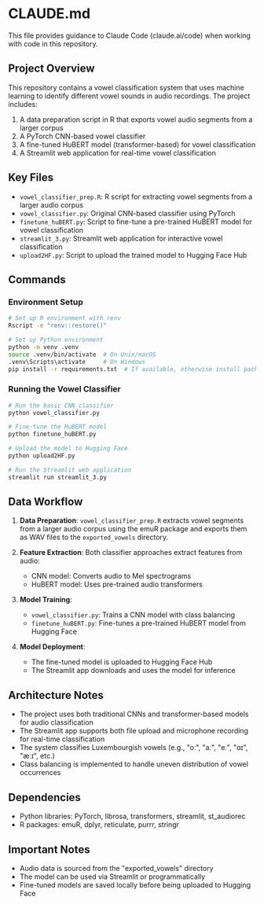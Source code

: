 # CLAUDE.md

This file provides guidance to Claude Code (claude.ai/code) when working with code in this repository.

## Project Overview

This repository contains a vowel classification system that uses machine learning to identify different vowel sounds in audio recordings. The project includes:

1. A data preparation script in R that exports vowel audio segments from a larger corpus
2. A PyTorch CNN-based vowel classifier
3. A fine-tuned HuBERT model (transformer-based) for vowel classification
4. A Streamlit web application for real-time vowel classification

## Key Files

- `vowel_classifier_prep.R`: R script for extracting vowel segments from a larger audio corpus
- `vowel_classifier.py`: Original CNN-based classifier using PyTorch
- `finetune_huBERT.py`: Script to fine-tune a pre-trained HuBERT model for vowel classification
- `streamlit_3.py`: Streamlit web application for interactive vowel classification
- `upload2HF.py`: Script to upload the trained model to Hugging Face Hub

## Commands

### Environment Setup

```bash
# Set up R environment with renv
Rscript -e "renv::restore()"

# Set up Python environment
python -m venv .venv
source .venv/bin/activate  # On Unix/macOS
.venv\Scripts\activate     # On Windows
pip install -r requirements.txt  # If available, otherwise install packages manually
```

### Running the Vowel Classifier

```bash
# Run the basic CNN classifier
python vowel_classifier.py

# Fine-tune the HuBERT model
python finetune_huBERT.py

# Upload the model to Hugging Face
python upload2HF.py

# Run the Streamlit web application
streamlit run streamlit_3.py
```

## Data Workflow

1. **Data Preparation**: `vowel_classifier_prep.R` extracts vowel segments from a larger audio corpus using the emuR package and exports them as WAV files to the `exported_vowels` directory.

2. **Feature Extraction**: Both classifier approaches extract features from audio:
   - CNN model: Converts audio to Mel spectrograms
   - HuBERT model: Uses pre-trained audio transformers

3. **Model Training**:
   - `vowel_classifier.py`: Trains a CNN model with class balancing
   - `finetune_huBERT.py`: Fine-tunes a pre-trained HuBERT model from Hugging Face

4. **Model Deployment**:
   - The fine-tuned model is uploaded to Hugging Face Hub
   - The Streamlit app downloads and uses the model for inference

## Architecture Notes

- The project uses both traditional CNNs and transformer-based models for audio classification
- The Streamlit app supports both file upload and microphone recording for real-time classification
- The system classifies Luxembourgish vowels (e.g., "oː", "aː", "eː", "ɑɪ", "æːɪ", etc.)
- Class balancing is implemented to handle uneven distribution of vowel occurrences

## Dependencies

- Python libraries: PyTorch, librosa, transformers, streamlit, st_audiorec
- R packages: emuR, dplyr, reticulate, purrr, stringr

## Important Notes

- Audio data is sourced from the "exported_vowels" directory
- The model can be used via Streamlit or programmatically
- Fine-tuned models are saved locally before being uploaded to Hugging Face